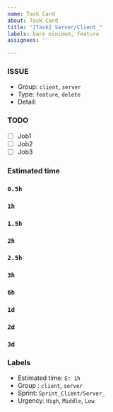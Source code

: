 ```yaml
---
name: Task Card
about: Task Card
title: "[Task] Server/Client_"
labels: bare minimum, feature
assignees: ''

---
```


### **ISSUE**

- Group: `client`, `server`
- Type: `feature`, `delete`
- Detail: 

### **TODO**

- [ ]  Job1
- [ ]  Job2
- [ ]  Job3

### **Estimated time**

### **`0.5h`**

### **`1h`**

### **`1.5h`**

### **`2h`**

### **`2.5h`**

### **`3h`**

### **`6h`**

### **`1d`**

### **`2d`**

### **`3d`**

### **Labels**

- Estimated time: `E: 1h`
- Group : `client`, `server`
- Sprint: `Sprint_Client/Server_`
- Urgency: `High`, `Middle`, `Low`
